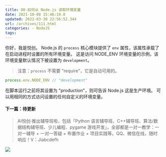 ```yaml
---
title: 08-如何从 Node.js 读取环境变量
date: 2021-10-08 15:46:19.0
updated: 2022-03-30 22:56:52.344
url: /archives/111.html
categories: - NodeJS
tags: 
---
```




你好，我是悦创。 Node.js 的 `process` 核心模块提供了 `env` 属性，该属性承载了在启动进程时设置的所有环境变量。 这是访问 NODE\_ENV 环境变量的示例，该环境变量默认情况下被设置为 `development`。

> 注意：`process` 不需要 "require"，它是自动可用的。

```javascript
process.env.NODE_ENV // "development"
```

在脚本运行之前将其设置为 "production"，则可告诉 Node.js 这是生产环境。 可以用相同的方式访问设置的任何自定义的环境变量。

#### 下一篇：待更新

> AI悦创·推出辅导班啦，包括「Python 语言辅导班、C++辅导班、算法/数据结构辅导班、少儿编程、pygame 游戏开发」，全部都是一对一教学：一对一辅导 + 一对一答疑 + 布置作业 + 项目实践等。QQ、微信在线，随时响应！V：Jiabcdefh

![](https://img-blog.csdnimg.cn/5dbd5f53dcff4532a71c485b64932b0f.png)